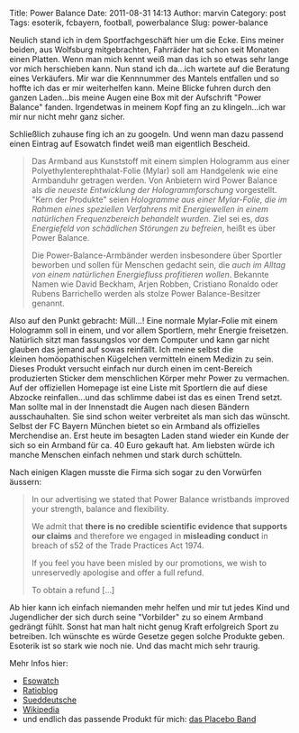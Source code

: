Title: Power Balance
Date: 2011-08-31 14:13
Author: marvin
Category: post
Tags: esoterik, fcbayern, football, powerbalance
Slug: power-balance

Neulich stand ich in dem Sportfachgeschäft hier um die Ecke. Eins meiner
beiden, aus Wolfsburg mitgebrachten, Fahrräder hat schon seit Monaten
einen Platten. Wenn man mich kennt weiß man das ich so etwas sehr lange
vor mich herschieben kann. Nun stand ich da...ich wartete auf die
Beratung eines Verkäufers. Mir war die Kennnummer des Mantels entfallen
und so hoffte ich das er mir weiterhelfen kann. Meine Blicke fuhren
durch den ganzen Laden...bis meine Augen eine Box mit der Aufschrift
"Power Balance" fanden. Irgendetwas in meinem Kopf fing an zu
klingeln...ich war mir nur nicht mehr ganz sicher.

Schließlich zuhause fing ich an zu googeln. Und wenn man dazu passend
einen Eintrag auf Esowatch findet weiß man eigentlich Bescheid.

> Das Armband aus Kunststoff mit einem simplen Hologramm aus einer
> Polyethylenterephthalat-Folie (Mylar) soll am Handgelenk wie eine
> Armbanduhr getragen werden. Von Anbietern wird Power Balance als *die
> neueste Entwicklung der Hologrammforschung* vorgestellt. "Kern der
> Produkte" seien *Hologramme aus einer Mylar-Folie, die im Rahmen eines
> speziellen Verfahrens mit Energiewellen in einem natürlichen
> Frequenzbereich behandelt wurden.* Ziel sei es, *das Energiefeld von
> schädlichen Störungen zu befreien*, heißt es über Power Balance.
>
> Die Power-Balance-Armbänder werden insbesondere über Sportler beworben
> und sollen für Menschen gedacht sein, die *auch im Alltag von einem
> natürlichen Energiefluss profitieren wollen*. Bekannte Namen wie David
> Beckham, Arjen Robben, Cristiano Ronaldo oder Rubens Barrichello
> werden als stolze Power Balance-Besitzer genannt.

Also auf den Punkt gebracht: Müll...! Eine normale Mylar-Folie mit einem
Hologramm soll in einem, und vor allem Sportlern, mehr Energie
freisetzen. Natürlich sitzt man fassungslos vor dem Computer und kann
gar nicht glauben das jemand auf sowas reinfällt. Ich meine selbst die
kleinen homöopathischen Kügelchen vermitteln einem Medizin zu sein.
Dieses Produkt versucht einfach nur durch einen im cent-Bereich
produzierten Sticker dem menschlichen Körper mehr Power zu vermachen.
Auf der offiziellen Homepage ist eine Liste mit Sportlern die auf diese
Abzocke reinfallen...und das schlimme dabei ist das es einen Trend
setzt. Man sollte mal in der Innenstadt die Augen nach diesen Bändern
ausschauhalten. Sie sind schon weiter verbreitet als man sich das
wünscht. Selbst der FC Bayern München bietet so ein Armband als
offizielles Merchendise an. Erst heute im besagten Laden stand wieder
ein Kunde der sich so ein Armband für ca. 40 Euro gekauft hat. Am
liebsten würde ich manche Menschen einfach nehmen und stark durch
schütteln.

Nach einigen Klagen musste die Firma sich sogar zu den Vorwürfen
äussern:

> In our advertising we stated that Power Balance wristbands improved
> your strength, balance and flexibility.
>
> We admit that **there is no credible scientific evidence that supports
> our claims** and therefore we engaged in **misleading conduct** in
> breach of s52 of the Trade Practices Act 1974.
>
> If you feel you have been misled by our promotions, we wish to
> unreservedly apologise and offer a full refund.
>
> To obtain a refund […]

Ab hier kann ich einfach niemanden mehr helfen und mir tut jedes Kind
und Jugendlicher der sich durch seine "Vorbilder" zu so einem Armband
gedrängt fühlt. Sonst hat man halt nicht genug Kraft erfolgreich Sport
zu betreiben. Ich wünschte es würde Gesetze gegen solche Produkte geben.
Esoterik ist so stark wie noch nie. Und das macht mich sehr traurig.

Mehr Infos hier:

-   [Esowatch](http://www.esowatch.com/ge/index.php?title=Power_Balance)
-   [Ratioblog](http://www.ratioblog.de/entry/biathleten-vertrauen-auf-neue-arten-von-hokuspokus)
-   [Sueddeutsche](http://www.sueddeutsche.de/wissen/power-balance-baender-wie-man-ein-billiges-armband-teuer-verkauft-1.1053007)
-   [Wikipedia](http://en.wikipedia.org/wiki/Power_balance)
-   und endlich das passende Produkt für mich: [das Placebo
    Band](http://skepticbros.com/store/)

